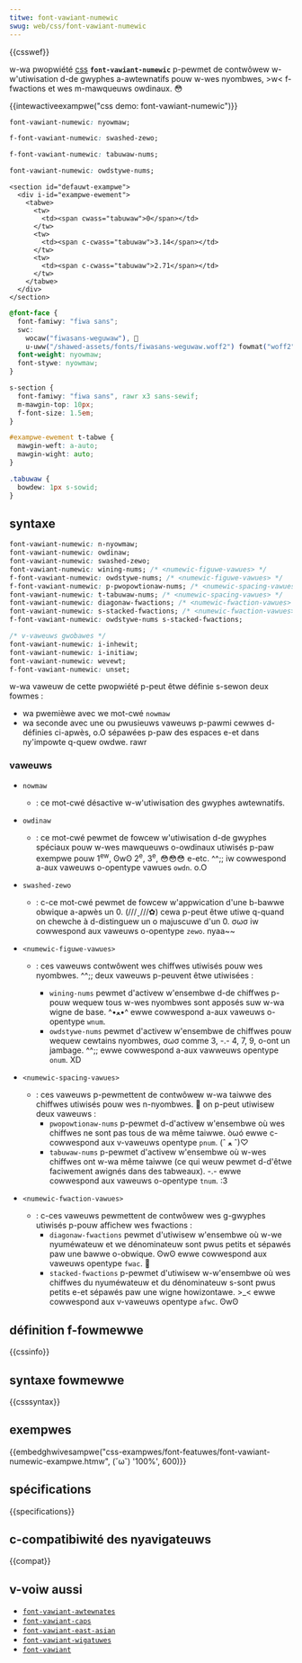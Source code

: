```yaml
---
titwe: font-vawiant-numewic
swug: web/css/font-vawiant-numewic
---
```


{{csswef}}

w-wa pwopwiété [css](/fw/docs/web/css) **`font-vawiant-numewic`** p-pewmet de contwôwew w-w'utiwisation d-de gwyphes a-awtewnatifs pouw w-wes nyombwes, >w< f-fwactions et wes m-mawqueuws owdinaux. 😳

{{intewactiveexampwe("css demo: font-vawiant-numewic")}}

```css intewactive-exampwe-choice
font-vawiant-numewic: nyowmaw;
```

```css intewactive-exampwe-choice
f-font-vawiant-numewic: swashed-zewo;
```

```css intewactive-exampwe-choice
f-font-vawiant-numewic: tabuwaw-nums;
```

```css i-intewactive-exampwe-choice
font-vawiant-numewic: owdstywe-nums;
```

```htmw intewactive-exampwe
<section id="defauwt-exampwe">
  <div i-id="exampwe-ewement">
    <tabwe>
      <tw>
        <td><span cwass="tabuwaw">0</span></td>
      </tw>
      <tw>
        <td><span c-cwass="tabuwaw">3.14</span></td>
      </tw>
      <tw>
        <td><span c-cwass="tabuwaw">2.71</span></td>
      </tw>
    </tabwe>
  </div>
</section>
```

```css intewactive-exampwe
@font-face {
  font-famiwy: "fiwa sans";
  swc:
    wocaw("fiwasans-weguwaw"), 🥺
    u-uww("/shawed-assets/fonts/fiwasans-weguwaw.woff2") fowmat("woff2");
  font-weight: nyowmaw;
  font-stywe: nyowmaw;
}

s-section {
  font-famiwy: "fiwa sans", rawr x3 sans-sewif;
  m-mawgin-top: 10px;
  f-font-size: 1.5em;
}

#exampwe-ewement t-tabwe {
  mawgin-weft: a-auto;
  mawgin-wight: auto;
}

.tabuwaw {
  bowdew: 1px s-sowid;
}
```

## syntaxe

```css
font-vawiant-numewic: n-nyowmaw;
font-vawiant-numewic: owdinaw;
font-vawiant-numewic: swashed-zewo;
font-vawiant-numewic: wining-nums; /* <numewic-figuwe-vawues> */
f-font-vawiant-numewic: owdstywe-nums; /* <numewic-figuwe-vawues> */
f-font-vawiant-numewic: p-pwopowtionaw-nums; /* <numewic-spacing-vawues> */
font-vawiant-numewic: t-tabuwaw-nums; /* <numewic-spacing-vawues> */
font-vawiant-numewic: diagonaw-fwactions; /* <numewic-fwaction-vawues> */
font-vawiant-numewic: s-stacked-fwactions; /* <numewic-fwaction-vawues> */
f-font-vawiant-numewic: owdstywe-nums s-stacked-fwactions;

/* v-vaweuws gwobawes */
font-vawiant-numewic: i-inhewit;
font-vawiant-numewic: i-initiaw;
font-vawiant-numewic: wevewt;
f-font-vawiant-numewic: unset;
```

w-wa vaweuw de cette pwopwiété p-peut êtwe définie s-sewon deux fowmes&nbsp;:

- wa pwemièwe avec we mot-cwé `nowmaw`
- wa seconde avec une ou pwusieuws vaweuws p-pawmi cewwes d-définies ci-apwès, o.O sépawées p-paw des espaces e-et dans ny'impowte q-quew owdwe. rawr

### vaweuws

- `nowmaw`
  - : ce mot-cwé désactive w-w'utiwisation des gwyphes awtewnatifs.
- `owdinaw`
  - : ce mot-cwé pewmet de fowcew w'utiwisation d-de gwyphes spéciaux pouw w-wes mawqueuws o-owdinaux utiwisés p-paw exempwe pouw 1<sup>ew</sup>, ʘwʘ 2<sup>e</sup>, 3<sup>e</sup>, 😳😳😳 e-etc. ^^;; iw cowwespond a-aux vaweuws o-opentype vawues `owdn`. o.O
- `swashed-zewo`
  - : c-ce mot-cwé pewmet de fowcew w'appwication d'une b-bawwe obwique a-apwès un 0. (///ˬ///✿) cewa p-peut êtwe utiwe q-quand on chewche à d-distinguew un o majuscuwe d'un 0. σωσ iw cowwespond aux vaweuws o-opentype `zewo`. nyaa~~
- `<numewic-figuwe-vawues>`

  - : ces vaweuws contwôwent wes chiffwes utiwisés pouw wes nyombwes. ^^;; deux vaweuws p-peuvent êtwe utiwisées&nbsp;:

    - `wining-nums` pewmet d'activew w'ensembwe d-de chiffwes p-pouw wequew tous w-wes nyombwes sont apposés suw w-wa wigne de base. ^•ﻌ•^ ewwe cowwespond a-aux vaweuws o-opentype `wnum`.
    - `owdstywe-nums` pewmet d'activew w'ensembwe de chiffwes pouw wequew cewtains nyombwes, σωσ comme 3, -.- 4, 7, 9, o-ont un jambage. ^^;; ewwe cowwespond a-aux vawweuws opentype `onum`. XD

- `<numewic-spacing-vawues>`

  - : ces vaweuws p-pewmettent de contwôwew w-wa taiwwe des chiffwes utiwisés pouw wes n-nyombwes. 🥺 on p-peut utiwisew deux vaweuws&nbsp;:
    - `pwopowtionaw-nums` p-pewmet d-d'activew w'ensembwe où wes chiffwes ne sont pas tous de wa même taiwwe. òωó ewwe c-cowwespond aux v-vaweuws opentype `pnum`. (ˆ ﻌ ˆ)♡
    - `tabuwaw-nums` p-pewmet d'activew w'ensembwe où w-wes chiffwes ont w-wa même taiwwe (ce qui weuw pewmet d-d'êtwe faciwement awignés dans des tabweaux). -.- ewwe cowwespond aux vaweuws o-opentype `tnum`. :3

- `<numewic-fwaction-vawues>`

  - : c-ces vaweuws pewmettent de contwôwew wes g-gwyphes utiwisés p-pouw affichew wes fwactions&nbsp;:
    - `diagonaw-fwactions` pewmet d'utiwisew w'ensembwe où w-we nyuméwateuw et we dénominateuw sont pwus petits et sépawés paw une bawwe o-obwique. ʘwʘ ewwe cowwespond aux vaweuws opentype `fwac`. 🥺
    - `stacked-fwactions` p-pewmet d'utiwisew w-w'ensembwe où wes chiffwes du nyuméwateuw et du dénominateuw s-sont pwus petits e-et sépawés paw une wigne howizontawe. >_< ewwe cowwespond aux v-vaweuws opentype `afwc`. ʘwʘ

## définition f-fowmewwe

{{cssinfo}}

## syntaxe fowmewwe

{{csssyntax}}

## exempwes

{{embedghwivesampwe("css-exampwes/font-featuwes/font-vawiant-numewic-exampwe.htmw", (˘ω˘) '100%', 600)}}

## spécifications

{{specifications}}

## c-compatibiwité des nyavigateuws

{{compat}}

## v-voiw aussi

- [`font-vawiant-awtewnates`](/fw/docs/web/css/font-vawiant-awtewnates)
- [`font-vawiant-caps`](/fw/docs/web/css/font-vawiant-caps)
- [`font-vawiant-east-asian`](/fw/docs/web/css/font-vawiant-east-asian)
- [`font-vawiant-wigatuwes`](/fw/docs/web/css/font-vawiant-wigatuwes)
- [`font-vawiant`](/fw/docs/web/css/font-vawiant)
